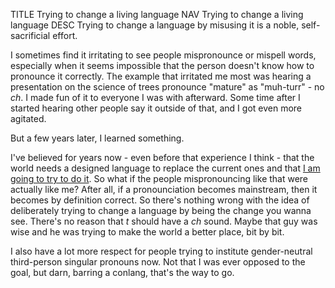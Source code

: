 TITLE Trying to change a living language
NAV Trying to change a living language
DESC Trying to change a language by misusing it is a noble, self-sacrificial effort.

I sometimes find it irritating to see people mispronounce or mispell words, especially when it seems impossible that the person doesn't know how to pronounce it correctly. The example that irritated me most was hearing a presentation on the science of trees pronounce
"mature" as "muh-turr" - no *ch*. I made fun of it to everyone I was with afterward. Some time after I started hearing other people say it outside of that, and I got even more agitated.

But a few years later, I learned something.

I've believed for years now - even before that experience I think - that the world needs a designed language to replace the current ones and that [I am going to try to do it](/spem/). So what if the people mispronouncing like that were actually like me? After all, if a pronounciation becomes mainstream, then it becomes by definition correct. So there's nothing wrong with the idea of deliberately trying to change a language by being the change you wanna see. There's no reason that *t* should have a *ch* sound. Maybe that guy was wise and he was trying to make the world a better place, bit by bit.

I also have a lot more respect for people trying to institute gender-neutral third-person singular pronouns now. Not that I was ever opposed to the goal, but darn, barring a conlang, that's the way to go.
